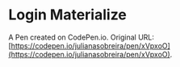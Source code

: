 # Login Materialize

A Pen created on CodePen.io. Original URL: [https://codepen.io/julianasobreira/pen/xVpxoO](https://codepen.io/julianasobreira/pen/xVpxoO).

